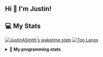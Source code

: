 ## Hi 👋 I'm Justin!

## 💻 My Stats

[![JustinASmith's wakatime stats](https://github-readme-stats.vercel.app/api/wakatime?username=JustinASmith)](https://github.com/JustinASmith/JustinASmith)
[![Top Langs](https://github-readme-stats.vercel.app/api/top-langs/?username=JustinASmith&layout=compact)](https://github.com/JustinASmith/JustinASmith)

<details> 
 <summary>🤖 <b>My programming stats</b>: </summary>
<br>
  
<!--START_SECTION:waka-->
**I'm a Night 🦉** 

```text
🌞 Morning    32 commits     █████░░░░░░░░░░░░░░░░░░░░   19.75% 
🌆 Daytime    42 commits     ██████░░░░░░░░░░░░░░░░░░░   25.93% 
🌃 Evening    87 commits     █████████████░░░░░░░░░░░░   53.7% 
🌙 Night      1 commits      ░░░░░░░░░░░░░░░░░░░░░░░░░   0.62%

```
📅 **I'm Most Productive on Sunday** 

```text
Monday       17 commits     ██░░░░░░░░░░░░░░░░░░░░░░░   10.49% 
Tuesday      25 commits     ███░░░░░░░░░░░░░░░░░░░░░░   15.43% 
Wednesday    24 commits     ███░░░░░░░░░░░░░░░░░░░░░░   14.81% 
Thursday     28 commits     ████░░░░░░░░░░░░░░░░░░░░░   17.28% 
Friday       7 commits      █░░░░░░░░░░░░░░░░░░░░░░░░   4.32% 
Saturday     17 commits     ██░░░░░░░░░░░░░░░░░░░░░░░   10.49% 
Sunday       44 commits     ██████░░░░░░░░░░░░░░░░░░░   27.16%

```


📊 **This Week I Spent My Time On** 

```text
💬 Programming Languages: 
Python                   5 hrs 10 mins       ████████████████░░░░░░░░░   64.25% 
Dart                     2 hrs 13 mins       ███████░░░░░░░░░░░░░░░░░░   27.55% 
Java                     29 mins             █░░░░░░░░░░░░░░░░░░░░░░░░   6.07% 
Groovy                   3 mins              ░░░░░░░░░░░░░░░░░░░░░░░░░   0.77% 
XML                      2 mins              ░░░░░░░░░░░░░░░░░░░░░░░░░   0.49%

```

**I Mostly Code in JavaScript** 

```text
JavaScript               6 repos             ████████░░░░░░░░░░░░░░░░░   35.29% 
Java                     3 repos             ████░░░░░░░░░░░░░░░░░░░░░   17.65% 
C++                      2 repos             ███░░░░░░░░░░░░░░░░░░░░░░   11.76% 
C                        2 repos             ███░░░░░░░░░░░░░░░░░░░░░░   11.76% 
TypeScript               2 repos             ███░░░░░░░░░░░░░░░░░░░░░░   11.76%

```



<!--END_SECTION:waka-->
<details> 
